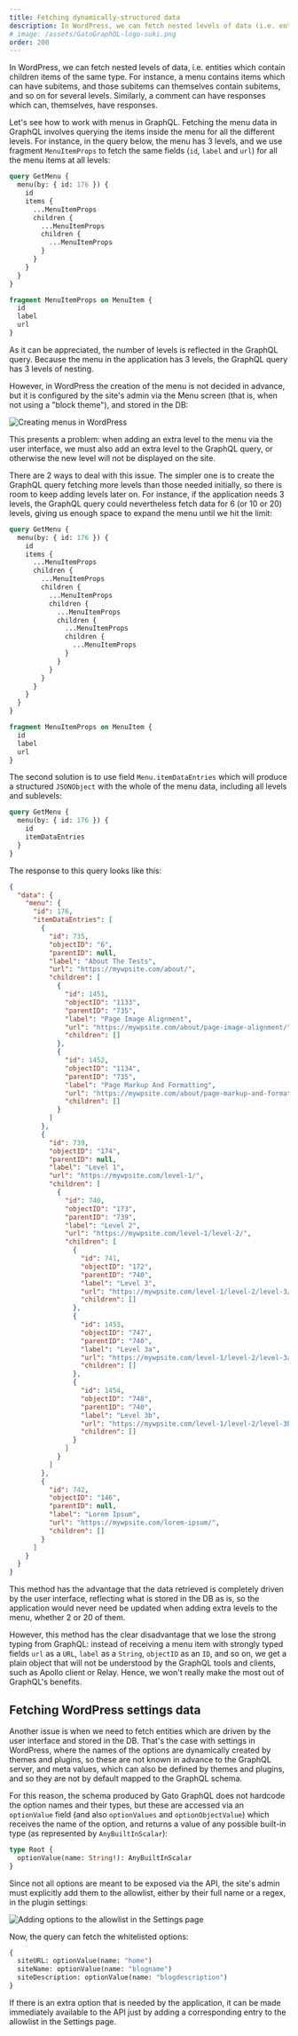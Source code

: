 ```yaml
---
title: Fetching dynamically-structured data
description: In WordPress, we can fetch nested levels of data (i.e. entities which contain children items of the same type). How do we deal with this situation in GraphQL?
# image: /assets/GatoGraphQL-logo-suki.png
order: 200
---
```


In WordPress, we can fetch nested levels of data, i.e. entities which contain children items of the same type. For instance, a menu contains items which can have subitems, and those subitems can themselves contain subitems, and so on for several levels. Similarly, a comment can have responses which can, themselves, have responses.

Let's see how to work with menus in GraphQL. Fetching the menu data in GraphQL involves querying the items inside the menu for all the different levels. For instance, in the query below, the menu has 3 levels, and we use fragment `MenuItemProps` to fetch the same fields (`id`, `label` and `url`) for all the menu items at all levels:

```graphql
query GetMenu {
  menu(by: { id: 176 }) {
    id
    items {
      ...MenuItemProps
      children {
        ...MenuItemProps
        children {
          ...MenuItemProps
        }
      }
    }
  }
}

fragment MenuItemProps on MenuItem {
  id
  label
  url
}
```

As it can be appreciated, the number of levels is reflected in the GraphQL query. Because the menu in the application has 3 levels, the GraphQL query has 3 levels of nesting.

However, in WordPress the creation of the menu is not decided in advance, but it is configured by the site's admin via the Menu screen (that is, when not using a "block theme"), and stored in the DB:

![Creating menus in WordPress](/assets/guides/downstream/recipes/wp-menus-page.png "Creating menus in WordPress")

This presents a problem: when adding an extra level to the menu via the user interface, we must also add an extra level to the GraphQL query, or otherwise the new level will not be displayed on the site.

There are 2 ways to deal with this issue. The simpler one is to create the GraphQL query fetching more levels than those needed initially, so there is room to keep adding levels later on. For instance, if the application needs 3 levels, the GraphQL query could nevertheless fetch data for 6 (or 10 or 20) levels, giving us enough space to expand the menu until we hit the limit:

```graphql
query GetMenu {
  menu(by: { id: 176 }) {
    id
    items {
      ...MenuItemProps
      children {
        ...MenuItemProps
        children {
          ...MenuItemProps
          children {
            ...MenuItemProps
            children {
              ...MenuItemProps
              children {
                ...MenuItemProps
              }
            }
          }
        }
      }
    }
  }
}

fragment MenuItemProps on MenuItem {
  id
  label
  url
}
```

The second solution is to use field `Menu.itemDataEntries` which will produce a structured `JSONObject` with the whole of the menu data, including all levels and sublevels:

```graphql
query GetMenu {
  menu(by: { id: 176 }) {
    id
    itemDataEntries
  }
}
```

The response to this query looks like this:

```json
{
  "data": {
    "menu": {
      "id": 176,
      "itemDataEntries": [
        {
          "id": 735,
          "objectID": "6",
          "parentID": null,
          "label": "About The Tests",
          "url": "https://mywpsite.com/about/",
          "children": [
            {
              "id": 1451,
              "objectID": "1133",
              "parentID": "735",
              "label": "Page Image Alignment",
              "url": "https://mywpsite.com/about/page-image-alignment/",
              "children": []
            },
            {
              "id": 1452,
              "objectID": "1134",
              "parentID": "735",
              "label": "Page Markup And Formatting",
              "url": "https://mywpsite.com/about/page-markup-and-formatting/",
              "children": []
            }
          ]
        },
        {
          "id": 739,
          "objectID": "174",
          "parentID": null,
          "label": "Level 1",
          "url": "https://mywpsite.com/level-1/",
          "children": [
            {
              "id": 740,
              "objectID": "173",
              "parentID": "739",
              "label": "Level 2",
              "url": "https://mywpsite.com/level-1/level-2/",
              "children": [
                {
                  "id": 741,
                  "objectID": "172",
                  "parentID": "740",
                  "label": "Level 3",
                  "url": "https://mywpsite.com/level-1/level-2/level-3/",
                  "children": []
                },
                {
                  "id": 1453,
                  "objectID": "747",
                  "parentID": "740",
                  "label": "Level 3a",
                  "url": "https://mywpsite.com/level-1/level-2/level-3a/",
                  "children": []
                },
                {
                  "id": 1454,
                  "objectID": "748",
                  "parentID": "740",
                  "label": "Level 3b",
                  "url": "https://mywpsite.com/level-1/level-2/level-3b/",
                  "children": []
                }
              ]
            }
          ]
        },
        {
          "id": 742,
          "objectID": "146",
          "parentID": null,
          "label": "Lorem Ipsum",
          "url": "https://mywpsite.com/lorem-ipsum/",
          "children": []
        }
      ]
    }
  }
}
```

This method has the advantage that the data retrieved is completely driven by the user interface, reflecting what is stored in the DB as is, so the application would never need be updated when adding extra levels to the menu, whether 2 or 20 of them.

However, this method has the clear disadvantage that we lose the strong typing from GraphQL: instead of receiving a menu item with strongly typed fields `url` as a `URL`, `label` as a `String`, `objectID` as an `ID`, and so on, we get a plain object that will not be understood by the GraphQL tools and clients, such as Apollo client or Relay. Hence, we won't really make the most out of GraphQL's benefits.

## Fetching WordPress settings data

Another issue is when we need to fetch entities which are driven by the user interface and stored in the DB. That's the case with settings in WordPress, where the names of the options are dynamically created by themes and plugins, so these are not known in advance to the GraphQL server, and meta values, which can also be defined by themes and plugins, and so they are not by default mapped to the GraphQL schema.

For this reason, the schema produced by Gato GraphQL does not hardcode the option names and their types, but these are accessed via an `optionValue` field (and also `optionValues` and `optionObjectValue`) which receives the name of the option, and returns a value of any possible built-in type (as represented by `AnyBuiltInScalar`):

```graphql
type Root {
  optionValue(name: String!): AnyBuiltInScalar
}
```

Since not all options are meant to be exposed via the API, the site's admin must explicitly add them to the allowlist, either by their full name or a regex, in the plugin settings:

<div class="img-width-1024" markdown=1>

![Adding options to the allowlist in the Settings page](/assets/guides/upstream/settings-settings-entries.png "Adding options to the allowlist in the Settings page")

</div>

Now, the query can fetch the whitelisted options:

```graphql
{
  siteURL: optionValue(name: "home")
  siteName: optionValue(name: "blogname")
  siteDescription: optionValue(name: "blogdescription")
}
```

If there is an extra option that is needed by the application, it can be made immediately available to the API just by adding a corresponding entry to the allowlist in the Settings page.
